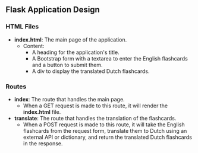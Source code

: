 ## Flask Application Design

### HTML Files
- **index.html**: The main page of the application.
    - Content:
        - A heading for the application's title.
        - A Bootstrap form with a textarea to enter the English flashcards and a button to submit them.
        - A div to display the translated Dutch flashcards.

### Routes
- **index**: The route that handles the main page.
    - When a GET request is made to this route, it will render the **index.html** file.
- **translate**: The route that handles the translation of the flashcards.
    - When a POST request is made to this route, it will take the English flashcards from the request form, translate them to Dutch using an external API or dictionary, and return the translated Dutch flashcards in the response.